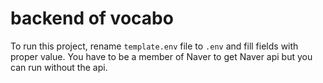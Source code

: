 # backend of vocabo
To run this project, rename `template.env` file to `.env` and fill fields with proper value. You have to be a member of Naver to get Naver api but you can run without the api.